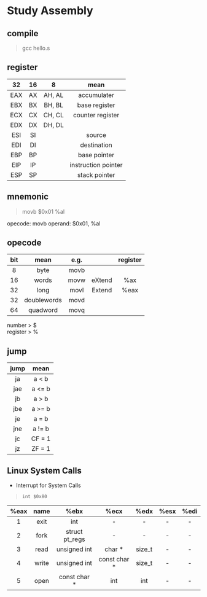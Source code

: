 # Study Assembly


## compile

> gcc hello.s


## register

| 32 | 16 | 8 | mean |
|:--:|:--:|:--:|:--:|
| EAX | AX | AH, AL | accumulater |
| EBX | BX | BH, BL | base register |
| ECX | CX | CH, CL | counter register |
| EDX | DX | DH, DL | |
| ESI | SI || source |
| EDI | DI || destination |
| EBP | BP || base pointer |
| EIP | IP || instruction pointer |
| ESP | SP || stack pointer |

## mnemonic

> movb $0x01 %al

opecode: movb
operand: $0x01, %al


## opecode

| bit | mean | e.g. | | register |
|:--:|:--:|:--:|:--:|:--:|
| 8 | byte | movb | | |
| 16 | words | movw | eXtend | %ax |
| 32 | long | movl | Extend | %eax |
| 32 | doublewords | movd | | |
| 64 | quadword | movq | | |


number > $  
register > % 

## jump

| jump | mean |
|:--:|:--:|
| ja | a < b |
| jae | a <= b |
| jb | a > b |
| jbe | a >= b |
| je | a = b |
| jne | a != b |
| jc | CF = 1 |
| jz | ZF = 1 |


## Linux System Calls

+ Interrupt for System Calls
> `int $0x80`

| %eax | name  | %ebx           | %ecx         | %edx   | %esx | %edi |
|:--:  |:--:   |:--:            |:--:          |:--:    |:--:  |:--:  |
| 1    | exit  | int            | -            | -      | - | - |
| 2    | fork  | struct pt_regs | -            | -      | - | - |
| 3    | read  | unsigned int   | char *       | size_t | - | - |
| 4    | write | unsigned int   | const char * | size_t | - | - |
| 5    | open  | const char *   | int          | int    | - | - |






